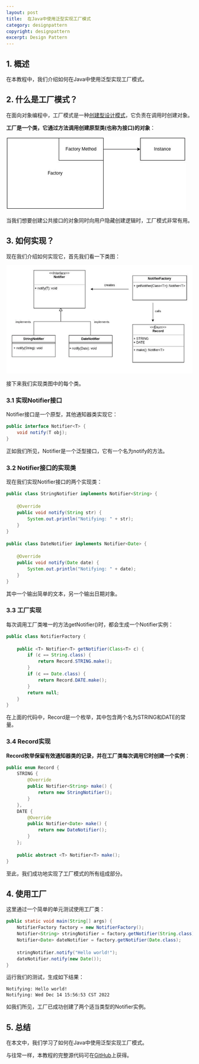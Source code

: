 ```yaml
---
layout: post
title:  在Java中使用泛型实现工厂模式
category: designpattern
copyright: designpattern
excerpt: Design Pattern
---
```


## 1. 概述

在本教程中，我们介绍如何在Java中使用泛型实现工厂模式。

## 2. 什么是工厂模式？

在面向对象编程中，工厂模式是一种[创建型设计模式]()，它负责在调用时创建对象。

**工厂是一个类，它通过方法调用创建原型类(也称为接口)的对象**：

![](/assets/images/2023/designpattern/javafactorypatterngenerics01.png)

当我们想要创建公共接口的对象同时向用户隐藏创建逻辑时，工厂模式非常有用。

## 3. 如何实现？

现在我们介绍如何实现它，首先我们看一下类图：

![](/assets/images/2023/designpattern/javafactorypatterngenerics02.png)

接下来我们实现类图中的每个类。

### 3.1 实现Notifier接口

Notifier接口是一个原型，其他通知器类实现它：

```java
public interface Notifier<T> {
    void notify(T obj);
}
```

正如我们所见，Notifier是一个泛型接口，它有一个名为notify的方法。

### 3.2 Notifier接口的实现类

现在我们实现Notifier接口的两个实现类：

```java
public class StringNotifier implements Notifier<String> {

    @Override
    public void notify(String str) {
        System.out.println("Notifying: " + str);
    }
}

public class DateNotifier implements Notifier<Date> {

    @Override
    public void notify(Date date) {
        System.out.println("Notifying: " + date);
    }
}
```

其中一个输出简单的文本，另一个输出日期对象。

### 3.3 工厂实现

每次调用工厂类唯一的方法getNotifier()时，都会生成一个Notifier实例：

```java
public class NotifierFactory {

    public <T> Notifier<T> getNotifier(Class<T> c) {
        if (c == String.class) {
            return Record.STRING.make();
        }
        if (c == Date.class) {
            return Record.DATE.make();
        }
        return null;
    }
}
```

在上面的代码中，Record是一个枚举，其中包含两个名为STRING和DATE的常量。

### 3.4 Record实现

**Record枚举保留有效通知器类的记录，并在工厂类每次调用它时创建一个实例**：

```java
public enum Record {
    STRING {
        @Override
        public Notifier<String> make() {
            return new StringNotifier();
        }
    },
    DATE {
        @Override
        public Notifier<Date> make() {
            return new DateNotifier();
        }
    };

    public abstract <T> Notifier<T> make();
}
```

至此，我们成功地实现了工厂模式的所有组成部分。

## 4. 使用工厂

这里通过一个简单的单元测试使用工厂类：

```java
public static void main(String[] args) {
    NotifierFactory factory = new NotifierFactory();
    Notifier<String> stringNotifier = factory.getNotifier(String.class);
    Notifier<Date> dateNotifier = factory.getNotifier(Date.class);

    stringNotifier.notify("Hello world!");
    dateNotifier.notify(new Date());
}
```

运行我们的测试，生成如下结果：

```shell
Notifying: Hello world!
Notifying: Wed Dec 14 15:56:53 CST 2022
```

如我们所见，工厂已成功创建了两个适当类型的Notifier实例。

## 5. 总结

在本文中，我们学习了如何在Java中使用泛型实现工厂模式。

与往常一样，本教程的完整源代码可在[GitHub](https://github.com/tuyucheng7/taketoday-tutorial4j/tree/master/design-patterns-modules)上获得。